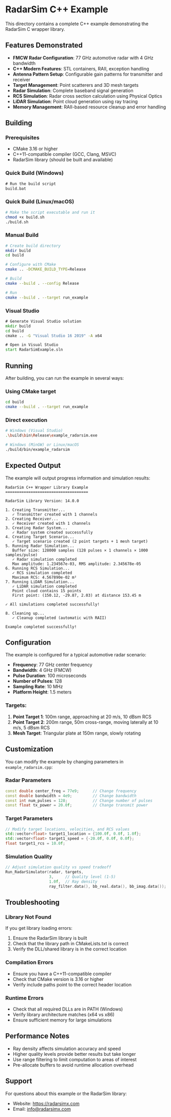 # RadarSim C++ Example

This directory contains a complete C++ example demonstrating the RadarSim C wrapper library.

## Features Demonstrated

- **FMCW Radar Configuration**: 77 GHz automotive radar with 4 GHz bandwidth
- **C++ Modern Features**: STL containers, RAII, exception handling
- **Antenna Pattern Setup**: Configurable gain patterns for transmitter and receiver
- **Target Management**: Point scatterers and 3D mesh targets
- **Radar Simulation**: Complete baseband signal generation
- **RCS Simulation**: Radar cross section calculation using Physical Optics
- **LiDAR Simulation**: Point cloud generation using ray tracing
- **Memory Management**: RAII-based resource cleanup and error handling

## Building

### Prerequisites

- CMake 3.16 or higher
- C++11-compatible compiler (GCC, Clang, MSVC)
- RadarSim library (should be built and available)

### Quick Build (Windows)

```cmd
# Run the build script
build.bat
```

### Quick Build (Linux/macOS)

```bash
# Make the script executable and run it
chmod +x build.sh
./build.sh
```

### Manual Build

```bash
# Create build directory
mkdir build
cd build

# Configure with CMake
cmake .. -DCMAKE_BUILD_TYPE=Release

# Build
cmake --build . --config Release

# Run
cmake --build . --target run_example
```

### Visual Studio

```cmd
# Generate Visual Studio solution
mkdir build
cd build
cmake .. -G "Visual Studio 16 2019" -A x64

# Open in Visual Studio
start RadarSimExample.sln
```

## Running

After building, you can run the example in several ways:

### Using CMake target
```bash
cd build
cmake --build . --target run_example
```

### Direct execution
```bash
# Windows (Visual Studio)
.\build\bin\Release\example_radarsim.exe

# Windows (MinGW) or Linux/macOS
./build/bin/example_radarsim
```

## Expected Output

The example will output progress information and simulation results:

```text
RadarSim C++ Wrapper Library Example
====================================

RadarSim Library Version: 14.0.0

1. Creating Transmitter...
   ✓ Transmitter created with 1 channels
2. Creating Receiver...
   ✓ Receiver created with 1 channels
3. Creating Radar System...
   ✓ Radar system created successfully
4. Creating Target Scenario...
   ✓ Target scenario created (2 point targets + 1 mesh target)
5. Running Radar Simulation...
   Buffer size: 128000 samples (128 pulses × 1 channels × 1000 samples/pulse)
   ✓ Radar simulation completed
   Max amplitude: 1.234567e-03, RMS amplitude: 2.345678e-05
6. Running RCS Simulation...
   ✓ RCS simulation completed
   Maximum RCS: 4.567890e-02 m²
7. Running LiDAR Simulation...
   ✓ LiDAR simulation completed
   Point cloud contains 15 points
   First point: (150.12, -29.87, 2.03) at distance 153.45 m

✓ All simulations completed successfully!

8. Cleaning up...
   ✓ Cleanup completed (automatic with RAII)

Example completed successfully!
```

## Configuration

The example is configured for a typical automotive radar scenario:

- **Frequency**: 77 GHz center frequency
- **Bandwidth**: 4 GHz (FMCW)
- **Pulse Duration**: 100 microseconds
- **Number of Pulses**: 128
- **Sampling Rate**: 10 MHz
- **Platform Height**: 1.5 meters

### Targets:
1. **Point Target 1**: 100m range, approaching at 20 m/s, 10 dBsm RCS
2. **Point Target 2**: 200m range, 50m cross-range, moving laterally at 10 m/s, 5 dBsm RCS
3. **Mesh Target**: Triangular plate at 150m range, slowly rotating

## Customization

You can modify the example by changing parameters in `example_radarsim.cpp`:

### Radar Parameters

```cpp
const double center_freq = 77e9;      // Change frequency
const double bandwidth = 4e9;         // Change bandwidth
const int num_pulses = 128;           // Change number of pulses
const float tx_power = 20.0f;         // Change transmit power
```

### Target Parameters

```cpp
// Modify target locations, velocities, and RCS values
std::vector<float> target1_location = {100.0f, 0.0f, 1.0f};
std::vector<float> target1_speed = {-20.0f, 0.0f, 0.0f};
float target1_rcs = 10.0f;
```

### Simulation Quality

```cpp
// Adjust simulation quality vs speed tradeoff
Run_RadarSimulator(radar, targets, 
                   3,     // Quality level (1-5)
                   1.0f,  // Ray density
                   ray_filter.data(), bb_real.data(), bb_imag.data());
```

## Troubleshooting

### Library Not Found
If you get library loading errors:
1. Ensure the RadarSim library is built
2. Check that the library path in CMakeLists.txt is correct
3. Verify the DLL/shared library is in the correct location

### Compilation Errors

- Ensure you have a C++11-compatible compiler
- Check that CMake version is 3.16 or higher
- Verify include paths point to the correct header location

### Runtime Errors
- Check that all required DLLs are in PATH (Windows)
- Verify library architecture matches (x64 vs x86)
- Ensure sufficient memory for large simulations

## Performance Notes

- Ray density affects simulation accuracy and speed
- Higher quality levels provide better results but take longer
- Use range filtering to limit computation to areas of interest
- Pre-allocate buffers to avoid runtime allocation overhead

## Support

For questions about this example or the RadarSim library:
- Website: https://radarsimx.com
- Email: info@radarsimx.com
